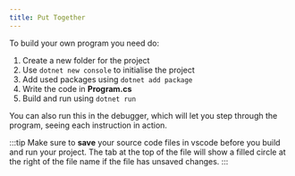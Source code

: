 ```yaml
---
title: Put Together
---
```


To build your own program you need do:

1. Create a new folder for the project
2. Use `dotnet new console` to initialise the project
3. Add used packages using `dotnet add package`
4. Write the code in **Program.cs**
5. Build and run using `dotnet run`

You can also run this in the debugger, which will let you step through the program, seeing each instruction in action.

:::tip
Make sure to **save** your source code files in vscode before you build and run your project. The tab at the top of the file will show a filled circle at the right of the file name if the file has unsaved changes.
:::
